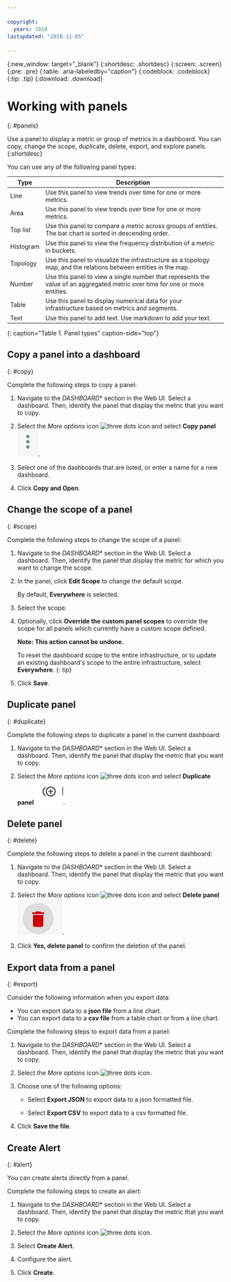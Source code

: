```yaml
---

copyright:
  years: 2018
lastupdated: "2018-11-05"

---
```


{:new_window: target="_blank"}
{:shortdesc: .shortdesc}
{:screen: .screen}
{:pre: .pre}
{:table: .aria-labeledby="caption"}
{:codeblock: .codeblock}
{:tip: .tip}
{:download: .download}


# Working with panels
{: #panels}

Use a panel to display a metric or group of metrics in a dashboard. You can copy, change the scope, duplicate, delete, export, and explore panels.
{:shortdesc}

You can use any of the following panel types:

| Type | Description |
|------|-------------|
| Line | Use this panel to view trends over time for one or more metrics.  |
| Area | Use this panel to view trends over time for one or more metrics.  |
| Top list | Use this panel to compare a metric across groups of entities. The bar chart is sorted in descending order.  |
| Histogram | Use this panel to view the frequency distribution of a metric in buckets.  |
| Topology | Use this panel to visualize the infrastructure as a topology map, and the relations between entities in the map.  |
| Number | Use this panel to view a single number that represents the value of an aggregated metric over time for one or more entities.  |
| Table | Use this panel to display numerical data for your infrastructure based on metrics and segments.  |
| Text | Use this panel to add text. Use markdown to add your text.  |
{: caption="Table 1. Panel types" caption-side="top"} 



## Copy a panel into a dashboard
{: #copy}

Complete the following steps to copy a panel:

1. Navigate to the *DASHBOARD** section in the Web UI. Select a dashboard. Then, identify the panel that display the metric that you want to copy.

2. Select the *More options* icon ![three dots icon](imanges/actions.png) and select **Copy panel** ![copy icon](images/actions.png).

3. Select one of the dashboards that are listed, or enter a name for a new dashboard. 

4. Click **Copy and Open**.



## Change the scope of a panel
{: #scope}

Complete the following steps to change the scope of a panel:

1. Navigate to the *DASHBOARD** section in the Web UI. Select a dashboard. Then, identify the panel that display the metric for which you want to change the scope.

2. In the panel, click **Edit Scope** to change the default scope. 

    By default, **Everywhere** is selected.
    
3. Select the scope. 

4. Optionally, click **Override the custom panel scopes** to override the scope for all panels which currently have a custom scope defined. 

    **Note: This action cannot be undone.** 

    To reset the dashboard scope to the entire infrastructure, or to update an existing dashboard's scope to the entire infrastructure, select **Everywhere**.
    {: tip}

5. Click **Save**.



## Duplicate panel
{: #duplicate}

Complete the following steps to duplicate a panel in the current dashboard:

1. Navigate to the *DASHBOARD** section in the Web UI. Select a dashboard. Then, identify the panel that display the metric that you want to copy.

2. Select the *More options* icon ![three dots icon](imanges/actions.png) and select **Duplicate panel** ![copy icon](images/duplicate.png).


## Delete panel
{: #delete}

Complete the following steps to delete a panel in the current dashboard:

1. Navigate to the *DASHBOARD** section in the Web UI. Select a dashboard. Then, identify the panel that display the metric that you want to copy.

2. Select the *More options* icon ![three dots icon](imanges/actions.png) and select **Delete panel** ![copy icon](images/delete.png).

3. Click **Yes, delete panel** to confirm the deletion of the panel.



## Export data from a panel
{: #export}

Consider the following information when you export data:

* You can export data to a **json file** from a line chart.
* You can export data to a **csv file** from a table chart or from a line chart.

Complete the following steps to export data from a panel:

1. Navigate to the *DASHBOARD** section in the Web UI. Select a dashboard. Then, identify the panel that display the metric that you want to copy.

2. Select the *More options* icon ![three dots icon](imanges/actions.png).

3. Choose one of the following options:

    * Select **Export JSON** to export data to a json formatted file.

    * Select **Export CSV** to export data to a csv formatted file.

4. Click **Save the file**.




## Create Alert
{: #alert}

You can create alerts directly from a panel.

Complete the following steps to create an alert:

1. Navigate to the *DASHBOARD** section in the Web UI. Select a dashboard. Then, identify the panel that display the metric that you want to copy.

2. Select the *More options* icon ![three dots icon](imanges/actions.png).

3. Select **Create Alert**.

4. Configure the alert.

5. Click **Create**.


